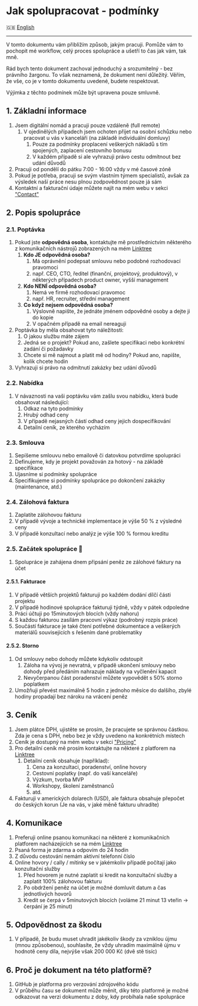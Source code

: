 # Jak spolupracovat - podmínky

🇬🇧 [English](../en/WAY_OF_WORKING_TOGETHER.md)

---

V tomto dokumentu vám přiblížím způsob, jakým pracuji. Pomůže vám to pochopit mé workflow, celý proces spolupráce a ušetří to čas jak vám, tak mně.

Rád bych tento dokument zachoval jednoduchý a srozumitelný - bez právního žargonu. To však neznamená, že dokument není důležitý. Věřím, že vše, co je v tomto dokumentu uvedené, budete respektovat.

Výjimka z těchto podmínek může být upravena pouze smluvně.

## 1. Základní informace

1. Jsem digitální nomád a pracuji pouze vzdáleně (full remote)
   1. V ojedinělých případech jsem ochoten přijet na osobní schůzku nebo pracovat u vás v kanceláři (na základě individuální domluvy)
       1. Pouze za podmínky proplacení veškerých nákladů s tím spojených, zaplacení cestovního bonusu
       2. V každém případě si ale vyhrazuji právo cestu odmítnout bez udání důvodů
2. Pracuji od pondělí do pátku 7:00 - 16:00 vždy v mé časové zóně
3. Pokud je potřeba, pracuji se svým vlastním týmem specialistů, avšak za výsledek naší práce nesu plnou zodpovědnost pouze já sám
4. Kontaktní a fakturační údaje můžete najít na mém webu v sekci ["Contact"](https://stefanprokop.dev/#contact)

## 2. Popis spolupráce

### 2.1. Poptávka

1. Pokud jste **odpovědná osoba**, kontaktujte mě prostřednictvím některého z komunikačních nástrojů zobrazených na mém [Linktree](https://linktr.ee/stefanprokopdev)
    1. **Kdo JE odpovědná osoba?**
        1. Má oprávnění podepsat smlouvu nebo podobné rozhodovací pravomoci
        2. např. CEO, CTO, ředitel (finanční, projektový, produktový), v některých případech product owner, vyšší management
    2. **Kdo NENÍ odpovědná osoba?**
        1. Nemá ve firmě rozhodovací pravomoc
        2. např. HR, recruiter, střední management
    3. **Co když nejsem odpovědná osoba?**
        1. Výslovně napište, že jednáte jménem odpovědné osoby a dejte ji do kopie
        2. V opačném případě na email nereaguji
2. Poptávka by měla obsahovat tyto náležitosti:
    1. O jakou službu máte zájem
    2. Jedná se o projekt? Pokud ano, zašlete specifikaci nebo konkrétní zadání či požadavky
    3. Chcete si mě najmout a platit mě od hodiny? Pokud ano, napište, kolik chcete hodin
3. Vyhrazuji si právo na odmítnutí zakázky bez udání důvodů

### 2.2. Nabídka

1. V návaznosti na vaši poptávku vám zašlu svou nabídku, která bude obsahovat následující:
    1. Odkaz na tyto podmínky
    2. Hrubý odhad ceny
    3. V případě nejasných částí odhad ceny jejich dospecifikování
    4. Detailní ceník, ze kterého vycházím

### 2.3. Smlouva

1. Sepíšeme smlouvu nebo emailově či datovkou potvrdíme spolupráci
2. Definujeme, kdy je projekt považován za hotový - na základě specifikace
3. Ujasníme si podmínky spolupráce
4. Specifikujeme si podmínky spolupráce po dokončení zakázky (maintenance, atd.)

### 2.4. Zálohová faktura

1. Zaplatíte zálohovou fakturu
2. V případě vývoje a technické implementace je výše 50 % z výsledné ceny
3. V případě konzultací nebo analýz je výše 100 % formou kreditu

### 2.5. Začátek spolupráce :tada:

1. Spolupráce je zahájena dnem připsání peněz ze zálohové faktury na účet

#### 2.5.1. Fakturace

1. V případě větších projektů fakturuji po každém dodání dílčí části projektu
2. V případě hodinové spolupráce fakturuji týdně, vždy v pátek odpoledne
3. Práci účtuji po 15minutových blocích (vždy nahoru)
4. S každou fakturou zasílám pracovní výkaz (podrobný rozpis práce)
5. Součástí fakturace je také čtení potřebné dokumentace a veškerých materiálů souvisejících s řešením dané problematiky

#### 2.5.2. Storno

1. Od smlouvy nebo dohody můžete kdykoliv odstoupit
    1. Záloha na vývoj je nevratná, v případě ukončení smlouvy nebo dohody před předáním nahrazuje náklady na vyčlenění kapacit
    2. Nevyčerpanou část poradenství můžete vypovědět s 50% storno poplatkem
2. Umožňuji převést maximálně 5 hodin z jednoho měsíce do dalšího, zbylé hodiny propadají bez nároku na vrácení peněz

## 3. Ceník

1. Jsem plátce DPH, ujistěte se prosím, že pracujete se správnou částkou. Zda je cena s DPH, nebo bez je vždy uvedeno na konkrétních místech
2. Ceník je dostupný na mém webu v sekci ["Pricing"](https://stefanprokop.dev/#pricing)
3. Pro detailní ceník mě prosím kontaktujte na některé z platforem na [Linktree](https://linktr.ee/stefanprokopdev)
    1. Detailní ceník obsahuje (například):
        1. Cena za konzultaci, poradenství, online hovory
        2. Cestovní poplatky (např. do vaší kanceláře)
        3. Výzkum, tvorba MVP
        4. Workshopy, školení zaměstnanců
        5. atd.
4. Fakturuji v amerických dolarech (USD), ale faktura obsahuje přepočet do českých korun (Je na vás, v jaké měně fakturu uhradíte)

## 4. Komunikace

1. Preferuji online psanou komunikaci na některé z komunikačních platforem nacházejících se na mém [Linktree](https://linktr.ee/stefanprokopdev)
2. Psaná forma je zdarma a odpovím do 24 hodin
3. Z důvodu cestování nemám aktivní telefonní číslo
4. Online hovory / cally / mítinky se v jakémkoliv případě počítají jako konzultační služby
    1. Před hovorem je nutné zaplatit si kredit na konzultační služby a zaplatit 100% zálohovou fakturu
    2. Po obdržení peněz na účet je možné domluvit datum a čas jednotlivých hovorů
    3. Kredit se čerpá v 5minutových blocích (voláme 21 minut 13 vteřin -> čerpání je 25 minut)

## 5. Odpovědnost za škodu

1. V případě, že budu muset uhradit jakékoliv škody za vzniklou újmu (mnou způsobenou), souhlasíte, že vždy uhradím maximálně újmu v hodnotě ceny díla, nejvýše však 200 000 Kč (dvě stě tisíc)

## 6. Proč je dokument na této platformě?

1. GitHub je platforma pro verzování zdrojového kódu
2. V průběhu času se dokument může měnit, díky této platformě je možné odkazovat na verzi dokumentu z doby, kdy probíhala naše spolupráce
